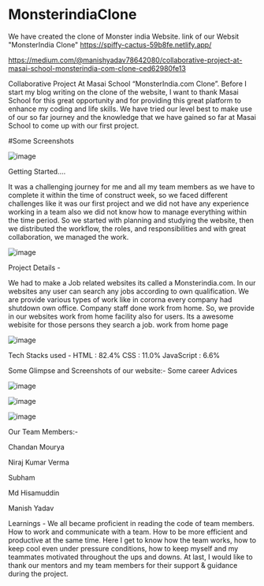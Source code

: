 # MonsterindiaClone
We have created the clone of Monster india Website.
link of our Websit "MonsterIndia Clone"
https://spiffy-cactus-59b8fe.netlify.app/

https://medium.com/@manishyadav78642080/collaborative-project-at-masai-school-monsterindia-com-clone-ced62980fe13


Collaborative Project At Masai School “MonsterIndia.com Clone”.
Before I start my blog writing on the clone of the website, I want to thank Masai School for this great opportunity and for providing this great platform to enhance my coding and life skills.
We have tried our level best to make use of our so far journey and the knowledge that we have gained so far at Masai School to come up with our first project.

#Some Screenshots


![image](https://user-images.githubusercontent.com/43124877/162619979-6215f2b1-9a02-4033-8dd2-ac4b63e1a091.png)



Getting Started….


It was a challenging journey for me and all my team members as we have to complete it within the time of construct week, so we faced different challenges like it was our first project and we did not have any experience working in a team also we did not know how to manage everything within the time period. So we started with planning and studying the website, then we distributed the workflow, the roles, and responsibilities and with great collaboration, we managed the work.

![image](https://user-images.githubusercontent.com/43124877/162619987-3dd5f2e5-d53f-4928-b2d1-1511cae6dc91.png)

Project Details -


We had to make a Job related websites its called a Monsterindia.com. In our websites any user can search any jobs according to own qualification. We are provide various types of work like in cororna every company had shutdown own office. Company staff done work from home. So, we provide in our websites work from home facility also for users. Its a awesome webisite for those persons they search a job.
work from home page


![image](https://user-images.githubusercontent.com/43124877/162620013-67d9045b-dfda-4d93-ab47-be96ec21c1f1.png)



Tech Stacks used -
HTML : 82.4%
CSS : 11.0%
JavaScript : 6.6%

Some Glimpse and Screenshots of our website:-
Some career Advices


![image](https://user-images.githubusercontent.com/43124877/162620043-872903f0-7676-479b-b0c8-cefd712f4971.png)



![image](https://user-images.githubusercontent.com/43124877/162620056-4e7981cb-c947-4278-bb8c-a46dc88b88f9.png)




![image](https://user-images.githubusercontent.com/43124877/162620084-a7e6e300-fc8e-41b0-a52f-0b172f9ed038.png)


Our Team Members:-

Chandan Mourya

Niraj Kumar Verma

Subham

Md Hisamuddin

Manish Yadav


Learnings -
We all became proficient in reading the code of team members.
How to work and communicate with a team.
How to be more efficient and productive at the same time.
Here I get to know how the team works, how to keep cool even under pressure conditions, how to keep myself and my teammates motivated throughout the ups and downs.
At last, I would like to thank our mentors and my team members for their support & guidance during the project.

